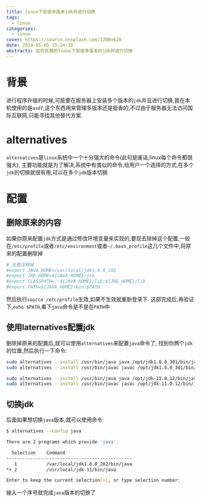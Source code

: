 ```yaml
---
title: linux下安装多版本jdk并进行切换
tags:
  - linux
categories:
  - linux
cover: https://source.unsplash.com/1200x628
date: 2024-01-05 15:24:32
abstracts: 如何优雅的linux下安装多版本的jdk并进行切换
---
```



# 背景

进行程序升级的时候,可能要在服务器上安装多个版本的`jdk`并且进行切换,我在本机使用的是`asdf`,这个东西用来管理多版本还是挺香的,不过由于服务器无法访问国际互联网,只能寻找其他替代方案.



# alternatives 

`alternatives`是`linux`系统中一个十分强大的命令(此句是废话,linux每个命令都很强大),
主要功能就是为了解决,系统中有类似的命令,给用户一个选择的方式,在多个`jdk`的切换就很有用,可以在多个`jdk`版本切换


# 配置

## 删除原来的内容

如果你原来配置`jdk`方式是通过修改环境变量来实现的,要现去除掉这个配置,一般在`/etc/profile`或者`/etc/environment`或者`~/.bash_profile`这几个文件中,将原来的配置删除掉

```bash
# 全部注释掉
#export JAVA_HOME=/var/local/jdk1.8.0_202
#export JRE_HOME=${JAVA_HOME}/jre
#export CLASSPATH=.:${JAVA_HOME}/lib:${JRE_HOME}/lib
#export PATH=${JAVA_HOME}/bin:$PATH

```
然后执行`source /etc/profile`生效,如果不生效就重新登录下.
这部完成后,再验证下,`exho $PATH`,看下`java`命令是不是在`PATH`中

## 使用laternatives配置jdk

删除掉原来的配置后,就可以使用`alternatives`来配置`java`命令了,
找到你两个`jdk`的位置,然后执行一下命令:

```bash
sudo alternatives --install /usr/bin/java java /opt/jdk1.8.0_301/bin/java 1
sudo alternatives --install /usr/bin/javac javac /opt/jdk1.8.0_301/bin/javac 1

sudo alternatives --install /usr/bin/java java /opt/jdk-11.0.12/bin/java 2
sudo alternatives --install /usr/bin/javac javac /opt/jdk-11.0.12/bin/javac 2

```


## 切换jdk

后面如果想切换`java`版本,就可以使用命令:

```bash
$ alternatives --config java

There are 2 programs which provide 'java'.

  Selection    Command
-----------------------------------------------
   1           /var/local/jdk1.8.0_202/bin/java
*+ 2           /usr/local/jdk-11/bin/java

Enter to keep the current selection[+], or type selection number:

```
输入一个序号就完成`java`版本的切换了


